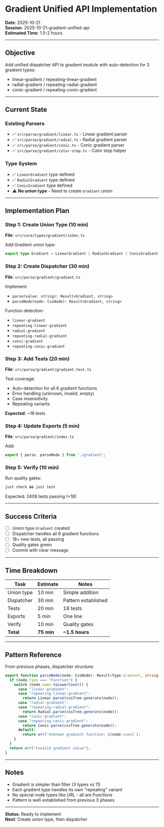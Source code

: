 # Gradient Unified API Implementation

**Date**: 2025-10-21  
**Session**: 2025-10-21-gradient-unified-api  
**Estimated Time**: 1.5-2 hours

---

## Objective

Add unified dispatcher API to gradient module with auto-detection for 3 gradient types:
- linear-gradient / repeating-linear-gradient
- radial-gradient / repeating-radial-gradient  
- conic-gradient / repeating-conic-gradient

---

## Current State

### Existing Parsers
- ✅ `src/parse/gradient/linear.ts` - Linear gradient parser
- ✅ `src/parse/gradient/radial.ts` - Radial gradient parser
- ✅ `src/parse/gradient/conic.ts` - Conic gradient parser
- ✅ `src/parse/gradient/color-stop.ts` - Color stop helper

### Type System
- ✅ `LinearGradient` type defined
- ✅ `RadialGradient` type defined
- ✅ `ConicGradient` type defined
- ⚠️ **No union type** - Need to create `Gradient` union

---

## Implementation Plan

### Step 1: Create Union Type (10 min)

**File**: `src/core/types/gradient/index.ts`

Add Gradient union type:
```typescript
export type Gradient = LinearGradient | RadialGradient | ConicGradient;
```

### Step 2: Create Dispatcher (30 min)

**File**: `src/parse/gradient/gradient.ts`

Implement:
- `parse(value: string): Result<Gradient, string>`
- `parseNode(node: CssNode): Result<Gradient, string>`

Function detection:
- `linear-gradient`
- `repeating-linear-gradient`
- `radial-gradient`
- `repeating-radial-gradient`
- `conic-gradient`
- `repeating-conic-gradient`

### Step 3: Add Tests (20 min)

**File**: `src/parse/gradient/gradient.test.ts`

Test coverage:
- Auto-detection for all 6 gradient functions
- Error handling (unknown, invalid, empty)
- Case insensitivity
- Repeating variants

**Expected**: ~18 tests

### Step 4: Update Exports (5 min)

**File**: `src/parse/gradient/index.ts`

Add:
```typescript
export { parse, parseNode } from "./gradient";
```

### Step 5: Verify (10 min)

Run quality gates:
```bash
just check && just test
```

Expected: 2408 tests passing (+18)

---

## Success Criteria

- [ ] Union type `Gradient` created
- [ ] Dispatcher handles all 6 gradient functions
- [ ] 18+ new tests, all passing
- [ ] Quality gates green
- [ ] Commit with clear message

---

## Time Breakdown

| Task | Estimate | Notes |
|------|----------|-------|
| Union type | 10 min | Simple addition |
| Dispatcher | 30 min | Pattern established |
| Tests | 20 min | 18 tests |
| Exports | 5 min | One line |
| Verify | 10 min | Quality gates |
| **Total** | **75 min** | **~1.5 hours** |

---

## Pattern Reference

From previous phases, dispatcher structure:

```typescript
export function parseNode(node: CssNode): Result<Type.Gradient, string> {
  if (node.type === "Function") {
    switch (node.name.toLowerCase()) {
      case "linear-gradient":
      case "repeating-linear-gradient":
        return Linear.parse(cssTree.generate(node));
      case "radial-gradient":
      case "repeating-radial-gradient":
        return Radial.parse(cssTree.generate(node));
      case "conic-gradient":
      case "repeating-conic-gradient":
        return Conic.parse(cssTree.generate(node));
      default:
        return err(`Unknown gradient function: ${node.name}`);
    }
  }
  return err("Invalid gradient value");
}
```

---

## Notes

- Gradient is simpler than filter (3 types vs 11)
- Each gradient type handles its own "repeating" variant
- No special node types like URL - all are Functions
- Pattern is well-established from previous 3 phases

---

**Status**: Ready to implement  
**Next**: Create union type, then dispatcher
